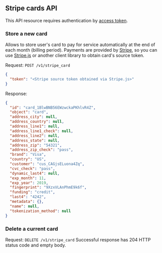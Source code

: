 ## Stripe cards API

This API resource requires authentication by [access token](./authentication.md).

### Store a new card

Allows to store user's card to pay for service automatically at the end of each
month (billing period). Payments are provided by [Stripe](https://stripe.com/),
so you can use [Stripe.js](https://stripe.com/docs/stripe-js/reference) or
another client library to obtain card's source token.

Request: `POST /v1/stripe_card`
```json
{
  "token": "<Stripe source token obtained via Stripe.js>"
}
```

Response:
```json
{
  "id": "card_1BlwBNB56EWzwckaPKhlvR4Z",
  "object": "card",
  "address_city": null,
  "address_country": null,
  "address_line1": null,
  "address_line1_check": null,
  "address_line2": null,
  "address_state": null,
  "address_zip": "54321",
  "address_zip_check": "pass",
  "brand": "Visa",
  "country": "US",
  "customer": "cus_CAGjsELuona4Zq",
  "cvc_check": "pass",
  "dynamic_last4": null,
  "exp_month": 11,
  "exp_year": 2019,
  "fingerprint": "9XzxVLAnPhmE9k6f",
  "funding": "credit",
  "last4": "4242",
  "metadata": {},
  "name": null,
  "tokenization_method": null
}
```

### Delete a current card

Request: `DELETE /v1/stripe_card`
Successful response has 204 HTTP status code and empty body.
